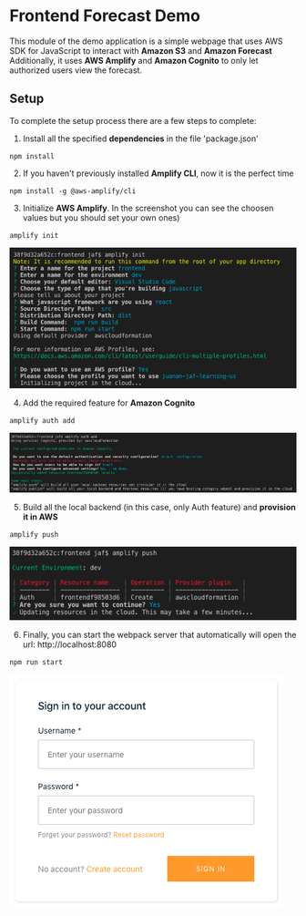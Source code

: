 # Frontend Forecast Demo
This module of the demo application is a simple webpage that uses AWS SDK for JavaScript to interact with **Amazon S3** and **Amazon Forecast**
Additionally, it uses **AWS Amplify** and **Amazon Cognito** to only let authorized users view the forecast.

## Setup
To complete the setup process there are a few steps to complete:

1. Install all the specified **dependencies** in the file 'package.json'
```
npm install
```

2. If you haven't previously installed **Amplify CLI**, now it is the perfect time
```
npm install -g @aws-amplify/cli
```

3. Initialize **AWS Amplify**. In the screenshot you can see the choosen values but you should set your own ones)
```
amplify init
```
![Screenshot Amplify Init command](../images/AmplifyInit.png)

4. Add the required feature for **Amazon Cognito**
```
amplify auth add
```
![Screenshot Amplify Auth Add command](../images/AmplifyAuthAdd.png)

5. Build all the local backend (in this case, only Auth feature) and **provision it in AWS**
```
amplify push
```
![Screenshot Amplify Push command](../images/AmplifyPush.png)

6. Finally, you can start the webpack server that automatically will open the url: http://localhost:8080
```
npm run start
```
![Screenshot Login](../images/Login.png)

